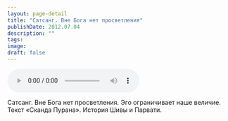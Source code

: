 ```yaml
---
layout: page-detail
title: "Сатсанг. Вне Бога нет просветления"
publishDate: 2012.07.04
description: ""
tags:
image:
draft: false
---
```


<audio title="2012.07.04 - Сатсанг. Вне Бога нет просветления.mp3" src="https://filer-api.advayta.org/v1.0/public/files/74015" controls=""></audio>

 Сатсанг. Вне Бога нет просветления. Эго ограничивает наше величие.  
 Текст «Сканда Пурана». История Шивы и Парвати.  

  

